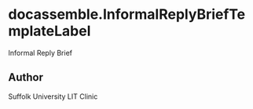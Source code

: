 # docassemble.InformalReplyBriefTemplateLabel

Informal Reply Brief

## Author

Suffolk University LIT Clinic

